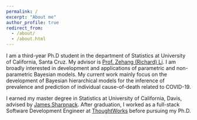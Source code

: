 ```yaml
---
permalink: /
excerpt: "About me"
author_profile: true
redirect_from: 
  - /about/
  - /about.html
---
```


I am a third-year Ph.D student in the department of Statistics at University of California, Santa Cruz. My advisor is [Prof. Zehang (Richard) Li](https://zehangli.com). I am broadly interested in development and applications of parametric and non-parametric Bayesian models. My current work mainly focus on the development of Bayesian hierarchical models for the inference of prevalence and prediction of individual cause-of-death related to COVID-19. 

I earned my master degree in Statistics at University of California, Davis, advised by [James Sharpnack](https://jsharpna.github.io). After graduation, I worked as a full-stack Software Development Engineer at [ThoughtWorks](https://www.thoughtworks.com/en-us) before pursuing my Ph.D. 


